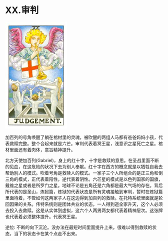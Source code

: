 # XX.审判
![20](images/20.jpg)

加百列的号角唤醒了躺在棺材里的灵魂，被吹醒的两组人马都有爸爸妈妈小孩，代表救赎完整。整个合起来就是六芒。审判代表着冥王星，浅意识之星死亡之星。棺材里面还有着肉体，意旨精神提升。

北方天使加百列(Gabriel)，身上的红十字，十字是救赎的意思。在圣战里面不断的见血，在这危险的状况下去为别人奉献。红十字在西方的概念就是以牺牲自我去帮助别人的模式。吹着号角是救赎人的模式。一家子三个人所组合的是正三角和倒三角的模式，正代表着阳性，逆代表着阴性。六芒星的模式是以色列国家的国旗，戴维之星或者是所罗门之星。地球不论是五角还是六角都是最大气场的存在。背后所代表的是圣山，炼狱篇，炼狱的代表状态是所有灵魂接触到审判，暂时在炼狱篇里面待着，不管如何这两家子人在这边得到加百列的救赎。在托特系统里面就是轮回因果的关系。伟特系统则是团体共业的状态，一人得到道全家升天，这个人必须去投入去救赎。这是从实体到虚拟，这六个人两男两女都代表着精神层次。这张牌也代表着必须整体提升。代表冥王星。

逆位: 不断的向下沉沦。没办法在最短时间里面提升上来。很难以得到救赎的状态，当下的状态卡在某个点走不出来。

